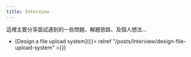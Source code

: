 ```yaml
---
title: Interview
---
```


這裡主要分享面試遇到的一些問題、解題思路、及個人想法...

* [Design a file upload system]({{< relref "/posts/Interview/design-file-upload-system" >}})